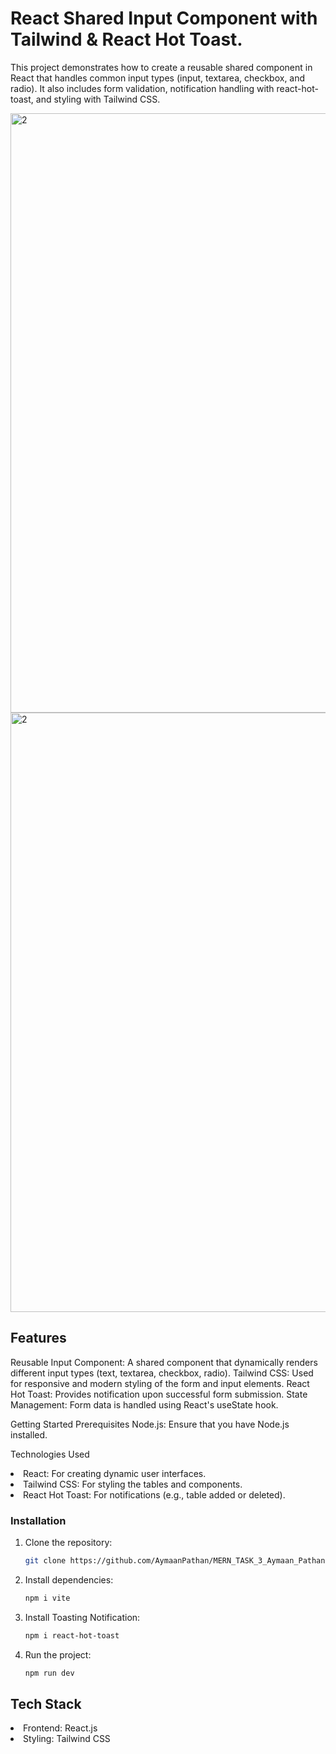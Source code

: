 <h1>React Shared Input Component with Tailwind & React Hot Toast.</h1>

<span> This project demonstrates how to create a reusable shared component in React that handles common input types (input, textarea, checkbox, and radio). It also includes form validation, notification handling with react-hot-toast, and styling with Tailwind CSS.</span>


<img width="959" alt="2" src="https://github.com/user-attachments/assets/c3582cd1-cbbc-42b5-9d42-921fd18980fc">
<img width="959" alt="2" src="https://github.com/user-attachments/assets/40971e0c-eff0-48be-bc3e-0232440ece25">



## Features
Reusable Input Component: A shared component that dynamically renders different input types (text, textarea, checkbox, radio).
Tailwind CSS: Used for responsive and modern styling of the form and input elements.
React Hot Toast: Provides notification upon successful form submission.
State Management: Form data is handled using React's useState hook.


Getting Started
Prerequisites
Node.js: Ensure that you have Node.js installed.

Technologies Used
<li>React: For creating dynamic user interfaces.</li>

<li>Tailwind CSS: For styling the tables and components.</li>

<li>React Hot Toast: For notifications (e.g., table added or deleted).</li>

### Installation

1. Clone the repository:

   ```bash
   git clone https://github.com/AymaanPathan/MERN_TASK_3_Aymaan_Pathan-.git
   ````



2. Install dependencies:

    ```bash
    npm i vite
    ```

2. Install Toasting Notification:

    ```bash
    npm i react-hot-toast
    ```
    

4. Run the project:
    ```bash
   npm run dev
    ```


<h2>Tech Stack</h2>
<li>Frontend: React.js</li>
<li>Styling: Tailwind CSS</li>



